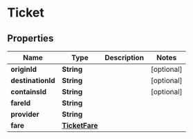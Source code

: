 
# Ticket

## Properties
Name | Type | Description | Notes
------------ | ------------- | ------------- | -------------
**originId** | **String** |  |  [optional]
**destinationId** | **String** |  |  [optional]
**containsId** | **String** |  |  [optional]
**fareId** | **String** |  | 
**provider** | **String** |  | 
**fare** | [**TicketFare**](TicketFare.md) |  | 



